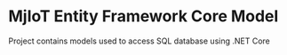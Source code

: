 # MjIoT Entity Framework Core Model
Project contains models used to access SQL database using .NET Core 